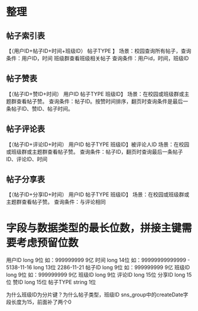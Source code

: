 # 整理
## 帖子索引表
【（用户ID+帖子ID+时间+班级ID） 帖子TYPE  】
场景：校园查询所有帖子，查询条件：用户ID，时间
班级群查看班级相关帖子  查询条件：用户id，时间，班级ID

## 帖子赞表
【（帖子ID+赞ID+时间） 用户ID  帖子TYPE 班级ID】
场景：在校园或班级群或主题群查看帖子赞。
查询条件：帖子ID。按赞时间排序，翻页时查询条件是最后一条帖子ID、赞ID、帖子时间。
## 帖子评论表
【（帖子ID+评论ID+时间） 用户ID 帖子TYPE  班级ID】被评论人ID
 场景：在校园或班级群或主题群查看帖子赞。
 查询条件：帖子ID，翻页时查询最后一条帖子ID、评论ID、时间
## 帖子分享表
【（帖子ID+分享ID+时间） 用户ID 帖子TYPE  班级ID】
场景：在校园或班级群或主题群查看帖子赞。
查询条件：与评论相同

# 字段与数据类型的最长位数，拼接主键需要考虑预留位数
用户ID long  9位   如：999999999 9亿
时间   long 14位  如：99999999999999 - 5138-11-16
       long 13位                       2286-11-21
帖子ID long 9位   如：999999999 9亿
班级ID long 9位   如：999999999 9亿
班级ID long 9位
评论ID long 15位
分享ID long 15位
赞ID   long 15位
帖子TYPE string 1位

为什么班级ID为分片键？为什么帖子类型，班级ID
sns_group中的createDate字段长度为15，前面补了两个0